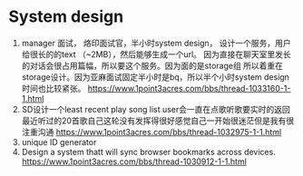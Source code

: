 # System design
1.  manager 面试， 烙印面试官，半小时system design， 设计一个服务，用户给很长的的text （~2MB），然后能够生成一个url。
  因为直接在聊天室里发长的对话会很占用篇幅，所以要这个服务。因为面的是storage组 所以着重在storage设计。因为亚麻面试固定半小时是bq，所以半个小时system design时间也比较紧张。
https://www.1point3acres.com/bbs/thread-1033160-1-1.html
1. SD设计一个least recent play song list user会一直在点歌听歌要实时的返回最近听过的20首歌自己这轮没有发挥得很好感觉自己一开始很迷茫但是我有很注重沟通
    https://www.1point3acres.com/bbs/thread-1032975-1-1.html
1. unique ID generator
2. Design a system thatt will sync browser bookmarks across devices.
 https://www.1point3acres.com/bbs/thread-1030912-1-1.html
